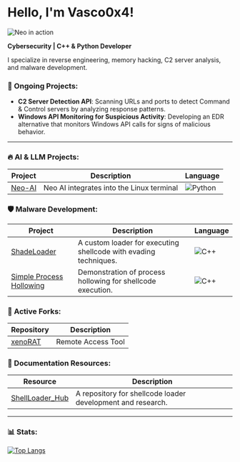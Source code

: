 # Hello, I'm Vasco0x4!
![Neo in action](https://imgur.com/r8ng7nn.gif)


**Cybersecurity | C++ & Python Developer**

I specialize in reverse engineering, memory hacking, C2 server analysis, and malware development.

### 🔧 Ongoing Projects:
- **C2 Server Detection API**: Scanning URLs and ports to detect Command & Control servers by analyzing response patterns.
- **Windows API Monitoring for Suspicious Activity**: Developing an EDR alternative that monitors Windows API calls for signs of malicious behavior.

---

### 🔥 AI & LLM Projects:
| Project | Description | Language |
|---------|-------------|--------------|
| [Neo-AI](https://github.com/Vasco0x4/Neo-AI) | Neo AI integrates into the Linux terminal | ![Python](https://img.shields.io/badge/Python-3670A0?style=flat-square&logo=python) |

### 🛡️ Malware Development:
| Project | Description | Language |
|---------|-------------|--------------|
| [ShadeLoader](https://github.com/Vasco0x4/ShadeLoader) | A custom loader for executing shellcode with evading techniques. | ![C++](https://img.shields.io/badge/C%2B%2B-00599C?style=flat-square&logo=c%2B%2B) |
| [Simple Process Hollowing](https://github.com/Vasco0x4/SimpleProcessHollowing) | Demonstration of process hollowing for shellcode execution. | ![C++](https://img.shields.io/badge/C%2B%2B-00599C?style=flat-square&logo=c%2B%2B) |

### 🌟 Active Forks:
| Repository | Description |
|------------|-------------|
| [xenoRAT](https://github.com/Vasco0x4/xenoRAT) | Remote Access Tool|



### 🔖 Documentation Resources:
| Resource                                  | Description                                           |                                                                                
|-------------------------------------------|-------------------------------------------------------|
| [ShellLoader_Hub](https://github.com/Vasco0x4/ShellLoader_Hub) | A repository for shellcode loader development and research. |

--- 

### 📊 Stats:
[![Top Langs](https://github-readme-stats.vercel.app/api/top-langs/?username=Vasco0x4&layout=compact&theme=dark)](https://github.com/anuraghazra/github-readme-stats)
